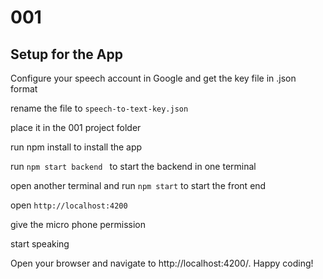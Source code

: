 # 001

## Setup for the App 

Configure your speech account in Google and get the key file in .json format

rename the file to ``speech-to-text-key.json`` 

place it in the 001 project folder 

run npm install to install the app

run ``npm start backend `` to start the backend in one terminal 

open another terminal and run ``npm start`` to start the front end 

open ``http://localhost:4200`` 

give the micro phone permission

start speaking 

Open your browser and navigate to http://localhost:4200/. Happy coding!

